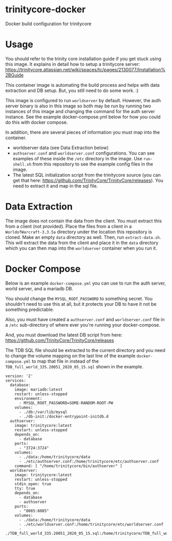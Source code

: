 # trinitycore-docker
Docker build configuration for trinitycore

# Usage

You should refer to the trinity core installation guide if you get stuck using this image. It explains in detail how to
setup a trinitycore server:
https://trinitycore.atlassian.net/wiki/spaces/tc/pages/2130077/Installation%2BGuide

This container image is automating the build process and helps with data extraction and DB setup. But, you still need
to do some work. :)

This image is configured to run `worldserver` by default. However, the auth server binary is also in this image so both
may be run by running two instances of this image and changing the command for the auth server instance. See the
example docker-compose.yml below for how you could do this with docker compose.

In addition, there are several pieces of information you must map into the container.
  - worldserver data (see Data Extraction below)
  - `authserver.conf` and `worldserver.conf` configurations. You can see examples of these inside the `/etc` directory
    in the image. Use `run-shell.sh` from this repository to see the example config files in the image.
  - The latest SQL initialization script from the trinitycore source (you can get that here: https://github.com/TrinityCore/TrinityCore/releases). You need to extract it and map in the sql file.

# Data Extraction

The image does not contain the data from the client. You must extract this from a client (not provided). Place the
files from a client in a `WorldofWarcraft-3.3.5a` directory under the location this repository is cloned. Make an
empty `data` directory as well. Then, run `extract-data.sh`. This will extract the data from the client and place it in
the `data` directory which you can then map into the `worldserver` container when you run it.

# Docker Compose

Below is an example `docker-compose.yml` you can use to run the auth server, world server, and a mariadb DB.

You should change the `MYSQL_ROOT_PASSWORD` to something secret. You shouldn't need to use this at all, but it protects
your DB to have it not be something predictable.

Also, you must have created a `authserver.conf` and `worldserver.conf` file in a `/etc` sub-directory of where ever
you're running your docker-compose.

And, you must download the latest DB script from here: https://github.com/TrinityCore/TrinityCore/releases

The TDB SQL file should be extracted to the current directory and you need to change the volume mapping on the last
line of the example `docker-compose.yml` to map that file in instead of the `TDB_full_world_335.20051_2020_05_15.sql`
shown in the example.


```
version: '2'
services:
  database:
    image: mariadb:latest
    restart: unless-stopped
    environment:
      - MYSQL_ROOT_PASSWORD=SOME-RANDOM-ROOT-PW
    volumes:
      - ./db:/var/lib/mysql
      - ./db-init:/docker-entrypoint-initdb.d
  authserver:
    image: trinitycore:latest
    restart: unless-stopped
    depends_on:
      - database
    ports:
      - "3724:3724"
    volumes:
      - ./data:/home/trinitycore/data
      - ./etc/authserver.conf:/home/trinitycore/etc/authserver.conf
    command: [ "/home/trinitycore/bin/authserver" ]
  worldserver:
    image: trinitycore:latest
    restart: unless-stopped
    stdin_open: true
    tty: true
    depends_on:
      - database
      - authserver
    ports:
      - "8085:8085"
    volumes:
      - ./data:/home/trinitycore/data
      - ./etc/worldserver.conf:/home/trinitycore/etc/worldserver.conf
      - ./TDB_full_world_335.20051_2020_05_15.sql:/home/trinitycore/TDB_full_world_335.20051_2020_05_15.sql
```


